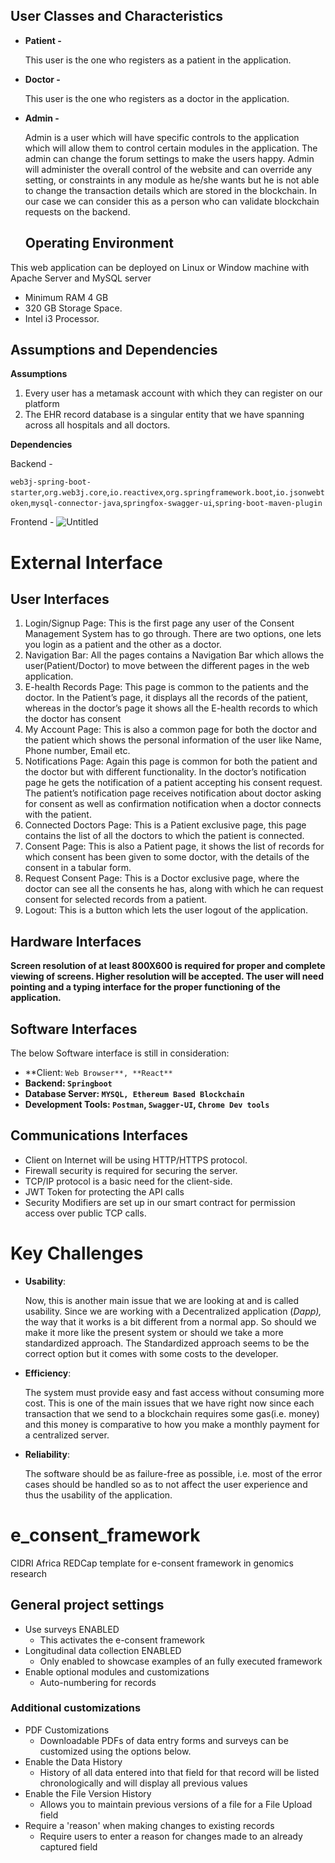 ## User Classes and Characteristics

- **Patient -**
    
    This user is the one who registers as a patient in the application. 
    
- **Doctor -**
    
    This user is the one who registers as a doctor in the application. 
    
- **Admin -**
    
    Admin is a user which will have specific controls to the application which will allow them to control certain modules in the application. The admin can change the forum settings to make the users happy. Admin will administer the overall control of the website and can override any setting, or constraints in any module as he/she wants but he is not able to change the transaction details which are stored in the blockchain. In our case we can consider this as a person who can validate blockchain requests on the backend.

  ## Operating Environment

This web application can be deployed on Linux or Window machine with Apache Server and MySQL server

- Minimum RAM 4 GB
- 320 GB Storage Space.
- Intel i3 Processor.

## Assumptions and Dependencies

**Assumptions**

1. Every user has a metamask account with which they can register on our platform
2. The EHR record database is a singular entity that we have spanning across all hospitals and all doctors.

**Dependencies**

Backend - 

`web3j-spring-boot-starter`,`org.web3j.core`,`io.reactivex`,`org.springframework.boot`,`io.jsonwebtoken`,`mysql-connector-java`,`springfox-swagger-ui`,`spring-boot-maven-plugin`

Frontend -
![Untitled](https://github.com/nkhatri558/e-consent/assets/43436155/7b3a3f32-1487-4c68-9c55-f66da1bf5065)

# External Interface

## User Interfaces

1. Login/Signup Page: This is the first page any user of the Consent Management System has to go through. There are two options, one lets you login as a patient and the other as a doctor.
2. Navigation Bar: All the pages contains a Navigation Bar which allows the user(Patient/Doctor) to move between the different pages in the web application.
3. E-health Records Page: This page is common to the patients and the doctor. In the Patient’s page, it displays all the records of the patient, whereas in the doctor’s page it shows all the E-health records to which the doctor has consent
4. My Account Page: This is also a common page for both the doctor and the patient which shows the personal information of the user like Name, Phone number, Email etc.
5. Notifications Page: Again this page is common for both the patient and the doctor but with different functionality. In the doctor’s notification page he gets the notification of a patient accepting his consent request. The patient’s notification page receives notification about doctor asking for consent as well as confirmation notification when a doctor connects with the patient.
6. Connected Doctors Page: This is a Patient exclusive page, this page contains the list of all the doctors to which the patient is connected.
7. Consent Page: This is also a Patient page, it shows the list of records for which consent has been given to some doctor, with the details of the consent in a tabular form.
8. Request Consent Page: This is a Doctor exclusive page, where the doctor can see all the consents he has, along with which he can request consent for selected records from a patient.
9. Logout: This is a button which lets the user logout of the application.

## Hardware Interfaces

**Screen resolution of at least 800X600 is required for proper and complete viewing of screens. Higher resolution will be accepted. The user will need pointing and a typing interface for the proper functioning of the application.**

## Software Interfaces

The below Software interface is still in consideration:

- **Client: `Web Browser**, **React**`
- **Backend: `Springboot`**
- **Database Server: `MYSQL, Ethereum Based Blockchain`**
- **Development Tools: `Postman`, `Swagger-UI`, `Chrome Dev tools`**

## Communications Interfaces

- Client on Internet will be using HTTP/HTTPS protocol.
- Firewall security is required for securing the server.
- TCP/IP protocol is a basic need for the client-side.
- JWT Token for protecting the API calls
- Security Modifiers are set up in our smart contract for permission access over public TCP calls.


# Key Challenges

- **Usability**:
    
    Now, this is another main issue that we are looking at and is called usability. Since we are working with a Decentralized application (*Dapp),* the way that it works is a bit different from a normal app. So should we make it more like the present system or should we take a more standardized approach. The Standardized approach seems to be the correct option but it comes with some costs to the developer.
    
- **Efficiency**:
    
    The system must provide easy and fast access without consuming more cost. This is one of the main issues that we have right now since each transaction that we send to a blockchain requires some gas(i.e. money) and this money is comparative to how you make a monthly payment for a centralized server. 
    
- **Reliability**:
    
    The software should be as failure-free as possible, i.e. most of the error cases should be handled so as to not affect the user experience and thus the usability of the application.

  

# e_consent_framework
CIDRI Africa REDCap template for e-consent framework in genomics research 

## General project settings

- Use surveys ENABLED
    - This activates the e-consent framework 
- Longitudinal data collection ENABLED
    - Only enabled to showcase examples of an fully executed framework
- Enable optional modules and customizations
    - Auto-numbering for records

### Additional customizations
-  PDF Customizations
    - Downloadable PDFs of data entry forms and surveys can be customized using the options below.
-  Enable the Data History 
    - History of all data entered into that field for that record will be listed chronologically and will display all previous values
-  Enable the File Version History
    - Allows you to maintain previous versions of a file for a File Upload field
-  Require a 'reason' when making changes to existing records
    - Require users to enter a reason for changes made to an already captured field




